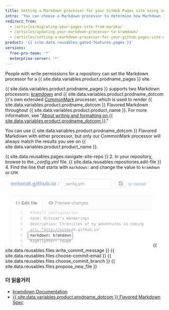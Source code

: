 ```yaml
---
title: Setting a Markdown processor for your GitHub Pages site using Jekyll
intro: 'You can choose a Markdown processor to determine how Markdown is rendered on your {{ site.data.variables.product.prodname_pages }} site.'
redirect_from:
  - /articles/migrating-your-pages-site-from-maruku/
  - /articles/updating-your-markdown-processor-to-kramdown/
  - /articles/setting-a-markdown-processor-for-your-github-pages-site-using-jekyll
product: '{{ site.data.reusables.gated-features.pages }}'
versions:
  free-pro-team: '*'
  enterprise-server: '*'
---
```


People with write permissions for a repository can set the Markdown processor for a {{ site.data.variables.product.prodname_pages }} site.

{{ site.data.variables.product.prodname_pages }} supports two Markdown processors: [kramdown](http://kramdown.gettalong.org/) and {{ site.data.variables.product.prodname_dotcom }}'s own extended [CommonMark](https://commonmark.org/) processer, which is used to render {{ site.data.variables.product.prodname_dotcom }} Flavored Markdown throughout {{ site.data.variables.product.product_name }}. For more information, see "[About writing and formatting on {{ site.data.variables.product.prodname_dotcom }}](/articles/about-writing-and-formatting-on-github)."

You can use {{ site.data.variables.product.prodname_dotcom }} Flavored Markdown with either processor, but only our CommonMark processor will always match the results you see on {{ site.data.variables.product.product_name }}.

{{ site.data.reusables.pages.navigate-site-repo }}
2. In your repository, browse to the *_config.yml* file.
{{ site.data.reusables.repositories.edit-file }}
4. Find the line that starts with `markdown:` and change the value to `kramdown` or `GFM`. ![Markdown setting in config.yml](/assets/images/help/pages/config-markdown-value.png)
{{ site.data.reusables.files.write_commit_message }}
{{ site.data.reusables.files.choose-commit-email }}
{{ site.data.reusables.files.choose_commit_branch }}
{{ site.data.reusables.files.propose_new_file }}

### 더 읽을거리

- [kramdown Documentation](https://kramdown.gettalong.org/documentation.html)
- [{{ site.data.variables.product.prodname_dotcom }} Flavored Markdown Spec](https://github.github.com/gfm/)
